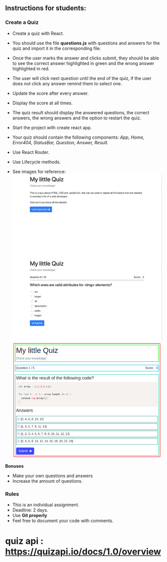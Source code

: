 ## Instructions for students:

### Create a Quiz

- Create a quiz with React.
- You should use the file **questions.js** with questions and answers for the quiz and import it in the corresponding file.

- Once the user marks the answer and clicks submit, they should be able to see the correct answer highlighted in green and the wrong answer highlighted in red.
- The user will click next question until the end of the quiz, if the user does not click any answer remind them to select one.
- Update the score after every answer.
- Display the score at all times.
- The quiz result should display the answered questions, the correct answers, the wrong answers and the option to restart the quiz.

- Start the project with create react app.

- Your quiz should contain the following components: _App, Home, Error404, StatusBar, Question, Answer, Result._

- Use React Router.

- Use Lifecycle methods.

- See images for reference:
  ![home](mockup/home.png)
  ![QuizExample](mockup/QuizExample.png)
  ![component-schema](mockup/component-schema.png)

**Bonuses**

- Make your own questions and answers
- Increase the amount of questions.

### Rules

- This is an individual assignment.
- Deadline: 2 days.
- Use **Git properly**
- Feel free to document your code with comments.

# quiz api : https://quizapi.io/docs/1.0/overview
